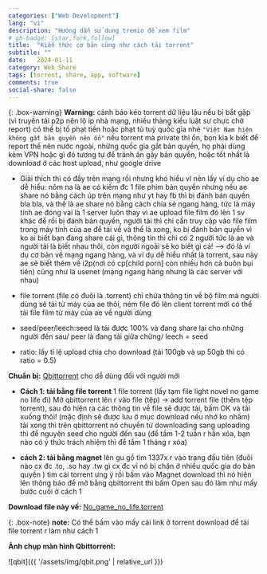 ```yaml
---
categories: ["Web Development"]
lang: "vi"
description: "Hướng dẫn sử dung tremio để xem film"
# gh-badge: [star,fork,follow]
title:  "Kiển thức cơ bản cũng như cách tải torrent"
subtitle: ""
date:   2024-01-11
category: Web Share
tags: [torrent, share, app, software]
comments: true
social-share: false
---
```

{: .box-warning}
**Warning:** cảnh báo kéo torrent dữ liệu lậu nếu bị bắt gặp (vì truyền tải p2p nên lộ ip nhà mạng, nhiều thàng kiểu luật sư chực chờ report) có thể bị tố phạt tiền hoặc phạt tù tuỳ quốc gia nhé
`"Việt Nam hiện không gắt bản quyền nên ổn"`
nếu torrent mà private thì ổn, bọn kia k biết để report
thế nên nước ngoài, những quốc gia gắt bản quyền, họ phải dùng kèm VPN hoặc gì đó tương tự để tránh ăn gậy bản quyền, hoặc tốt nhất là download ở các host upload, như google drive


- Giải thích thì có đầy trên mạng rồi nhưng khó hiểu vl nên lấy ví dụ cho ae dễ hiểu: nôm na là ae có kiếm đc 1 file phim bản quyền nhưng nếu ae share nó bằng cách úp trên mạng như yt hay fb thì bị đánh bản quyền bla bla, và thế là ae share nó bằng cách chia sẻ ngang hàng, tức là máy tính ae đóng vai là 1 server luôn thay vì ae upload file film đó lên 1 sv khác để rồi bị đánh bản quyền, người tải thì chỉ cần truy cập vào file film trong máy tính của ae để tải về và thế là xong, ko bị đánh bản quyền vì ko ai biết bạn đang share cái gì, thông tin thì chỉ có 2 người tức là ae và người tải là biết nhau thôi, còn người ngoài sẽ ko biết gì cả! --> đó là ví dụ cơ bản về mạng ngang hàng, và ví dụ dễ hiểu nhất là torrent, sau này ae sẽ biết thêm về i2p(nơi có cp[child porn] còn nhiều hơn cả buôn bụi tiên) cũng như là usenet (mạng ngang hàng nhưng là các server với nhau)

- file torrent (file có đuôi là .torrent) chỉ chứa thông tin về bộ film mà người dùng sẽ tải từ máy của ae thôi, ném file đó lên client torrent mới có thể tải file film từ máy của ae về người dùng

- seed/peer/leech:seed là tải được 100% và đang share lại cho những người đến sau/ peer là đang tải giữa chừng/ leech = seed

- ratio: lấy tỉ lệ upload chia cho download (tải 100gb và up 50gb thì có ratio = 0.5)

**Chuẩn bị:**
[Qbittorrent](https://www.qbittorrent.org/) cho dễ dùng đối với người mới


- **Cách 1: tải bằng file torrent**
    1 file torrent (lấy tạm file light novel no game no life đi)
Mở qbittorrent lên r vào file (tệp) -> add torrent file (thêm tệp torrent), sau đó hiện ra các thông tin về file sẽ được tải, bấm OK và tải xuống thôi!
(mặc định sẽ được lưu ở mục download nếu nhớ ko nhầm)
tải xong thì trên qbittorrent nó chuyền từ downloading sang uploading thì để nguyên seed cho người đến sau (để tầm 1-2 tuần r hẳn xóa, bạn nào có ý thức trách nhiệm thì để tầm 1 tháng r xóa)

- **cách 2: tải bằng magnet**
lên gu gồ tìm 1337x r vào trang đầu tiên (đuôi nào cx đc .to, .so hay .tw gì cx đc vì nó bị chặn ở nhiều quốc gia do bản quyền ) tìm cái torrent ưng ý rồi bấm vào Magnet download thì nó hiện lên thông báo để mở bằng qbittorrent thì bấm Open sau đó làm như mấy bước cuối ở cách 1

**Download file này về:** [No_game_no_life.torrent](/assets/file/No_game_no_life.torrent)


{: .box-note}
**note:** Có thể bấm vào mấy cái link ở torrent download để tải file torrent r làm như cách 1 

**Ảnh chụp màn hình Qbittorrent:**

![qbit]({{ '/assets/img/qbit.png' | relative_url }})
